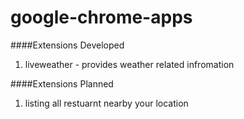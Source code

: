 google-chrome-apps
==================
####Extensions Developed
1. liveweather - provides weather related infromation


####Extensions Planned
1. listing all restuarnt nearby your location
